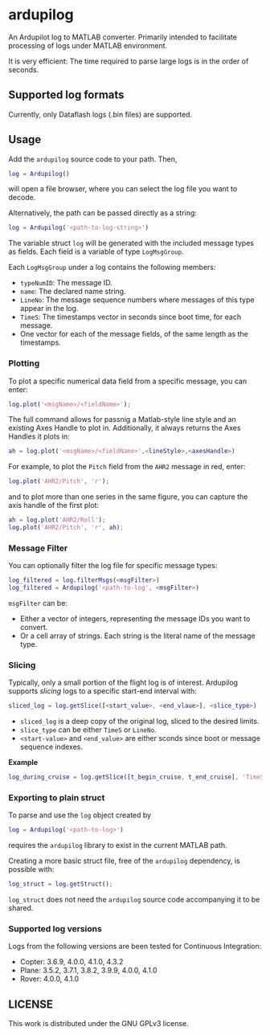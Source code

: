 # ardupilog
An Ardupilot log to MATLAB converter. Primarily intended to facilitate processing of logs under MATLAB environment.

It is very efficient: The time required to parse large logs is in the order of seconds.

## Supported log formats
Currently, only Dataflash logs (.bin files) are supported.

## Usage
Add the `ardupilog` source code to your path.
Then,
```matlab
log = Ardupilog()
```
will open a file browser, where you can select the log file you want to decode.

Alternatively, the path can be passed directly as a string:
```matlab
log = Ardupilog('<path-to-log-string>')
```

The variable struct `log` will be generated with the included message types as fields.
Each field is a variable of type `LogMsgGroup`.

Each `LogMsgGroup` under a log contains the following members:
* `typeNumID`: The message ID.
* `name`: The declared name string.
* `LineNo`: The message sequence numbers where messages of this type appear in the log.
* `TimeS`: The timestamps vector in seconds since boot time, for each message.
* One vector for each of the message fields, of the same length as the timestamps.

### Plotting
To plot a specific numerical data field from a specific message, you can enter:
```matlab
log.plot('<msgName>/<fieldName>');
```

The full command allows for passnig a Matlab-style line style and an existing Axes Handle to plot in.
Additionally, it always returns the Axes Handles it plots in:
```matlab
ah = log.plot('<msgName>/<fieldName>',<lineStyle>,<axesHandle>)
```

For example, to plot the `Pitch` field from the `AHR2` message in red, enter:
```matlab
log.plot('AHR2/Pitch', 'r');
```

and to plot more than one series in the same figure, you can capture the axis handle of the first plot:
```matlab
ah = log.plot('AHR2/Roll');
log.plot('AHR2/Pitch', 'r', ah);
```

### Message Filter
You can optionally filter the log file for specific message types:
```matlab
log_filtered = log.filterMsgs(<msgFilter>)
log_filtered = Ardupilog('<path-to-log', <msgFilter>)
```

`msgFilter` can be:
* Either a vector of integers, representing the message IDs you want to convert.
* Or a cell array of strings. Each string is the literal name of the message type.

### Slicing
Typically, only a small portion of the flight log is of interest. Ardupilog supports *slicing* logs to a specific start-end interval with:
```matlab
sliced_log = log.getSlice([<start_value>, <end_vlaue>], <slice_type>)
```
* `sliced_log` is a deep copy of the original log, sliced to the desired limits.
* `slice_type` can be either `TimeS` or `LineNo`.
* `<start-value>` and `<end_value>` are either sconds since boot or message sequence indexes.

**Example**
```matlab
log_during_cruise = log.getSlice([t_begin_cruise, t_end_cruise], 'TimeS')
```

### Exporting to plain struct
To parse and use the `log` object created by
```matlab
log = Ardupilog('<path-to-log>')
```
requires the `ardupilog` library to exist in the current MATLAB path.

Creating a more basic struct file, free of the `ardupilog` dependency, is possible with:
```matlab
log_struct = log.getStruct();
```
`log_struct` does not need the `ardupilog` source code accompanying it to be shared.

### Supported log versions
Logs from the following versions are been tested for Continuous Integration:
* Copter: 3.6.9, 4.0.0, 4.1.0, 4.3.2
* Plane: 3.5.2, 3.7.1, 3.8.2, 3.9.9, 4.0.0, 4.1.0
* Rover: 4.0.0, 4.1.0

## LICENSE
This work is distributed under the GNU GPLv3 license.
